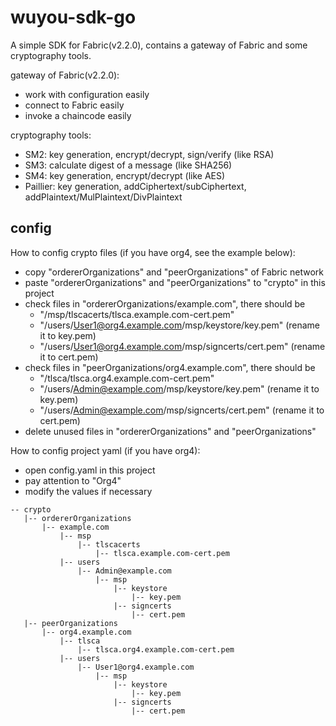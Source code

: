 # wuyou-sdk-go

A simple SDK for Fabric(v2.2.0), contains a gateway of Fabric and some cryptography tools.

gateway of Fabric(v2.2.0):
* work with configuration easily
* connect to Fabric easily
* invoke a chaincode easily

cryptography tools:
* SM2: key generation, encrypt/decrypt, sign/verify (like RSA)
* SM3: calculate digest of a message (like SHA256)
* SM4: key generation, encrypt/decrypt (like AES)
* Paillier: key generation, addCiphertext/subCiphertext, addPlaintext/MulPlaintext/DivPlaintext

## config

How to config crypto files (if you have org4, see the example below):
* copy "ordererOrganizations" and "peerOrganizations" of Fabric network
* paste "ordererOrganizations" and "peerOrganizations" to "crypto" in this project
* check files in "ordererOrganizations/example.com", there should be
  - "/msp/tlscacerts/tlsca.example.com-cert.pem"
  - "/users/User1@org4.example.com/msp/keystore/key.pem"   (rename it to key.pem)
  - "/users/User1@org4.example.com/msp/signcerts/cert.pem" (rename it to cert.pem)
* check files in "peerOrganizations/org4.example.com", there should be
  - "/tlsca/tlsca.org4.example.com-cert.pem"
  - "/users/Admin@example.com/msp/keystore/key.pem"   (rename it to key.pem)
  - "/users/Admin@example.com/msp/signcerts/cert.pem" (rename it to cert.pem)
* delete unused files in "ordererOrganizations" and "peerOrganizations"

How to config project yaml (if you have org4):
* open config.yaml in this project
* pay attention to "Org4"
* modify the values if necessary

```
-- crypto
   |-- ordererOrganizations
       |-- example.com
           |-- msp
               |-- tlscacerts
                   |-- tlsca.example.com-cert.pem
           |-- users
               |-- Admin@example.com
                   |-- msp
                       |-- keystore
                           |-- key.pem
                       |-- signcerts
                           |-- cert.pem
   |-- peerOrganizations
       |-- org4.example.com
           |-- tlsca
               |-- tlsca.org4.example.com-cert.pem
           |-- users
               |-- User1@org4.example.com
                   |-- msp
                       |-- keystore
                           |-- key.pem
                       |-- signcerts
                           |-- cert.pem
```
